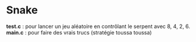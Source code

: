 # Snake

**test.c** : pour lancer un jeu aléatoire en contrôlant le serpent avec 8, 4, 2, 6.\
**main.c** : pour faire des vrais trucs (stratégie toussa toussa)
